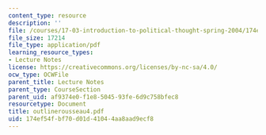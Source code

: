 ```yaml
---
content_type: resource
description: ''
file: /courses/17-03-introduction-to-political-thought-spring-2004/174ef54fbf70d01d41044aa8aad9ecf8_outlinerousseau4.pdf
file_size: 17214
file_type: application/pdf
learning_resource_types:
- Lecture Notes
license: https://creativecommons.org/licenses/by-nc-sa/4.0/
ocw_type: OCWFile
parent_title: Lecture Notes
parent_type: CourseSection
parent_uid: af9374e0-f1e8-5045-93fe-6d9c758bfec8
resourcetype: Document
title: outlinerousseau4.pdf
uid: 174ef54f-bf70-d01d-4104-4aa8aad9ecf8
---
```

